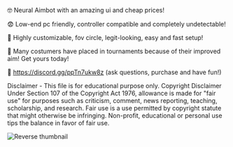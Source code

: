 🤓 Neural Aimbot with an amazing ui and cheap prices!

😨 Low-end pc friendly, controller compatible and completely undetectable!

🫶 Highly customizable, fov circle, legit-looking, easy and fast setup!

🫶 Many costumers have placed in tournaments because of their improved aim! Get yours today!

🔆 https://discord.gg/ppTn7ukw8z (ask questions, purchase and have fun!)

Disclaimer - This file is for educational purpose only. Copyright Disclaimer Under Section 107 of the Copyright Act 1976, allowance is made for "fair use" for purposes such as criticism, comment, news reporting, teaching, scholarship, and research. Fair use is a use permitted by copyright statute that might otherwise be infringing. Non-profit, educational or personal use tips the balance in favor of fair use.

![Reverse thumbnail](https://user-images.githubusercontent.com/112887254/213876546-9c25af62-dc80-49dd-85a4-4d5c7b5a34ae.png)
